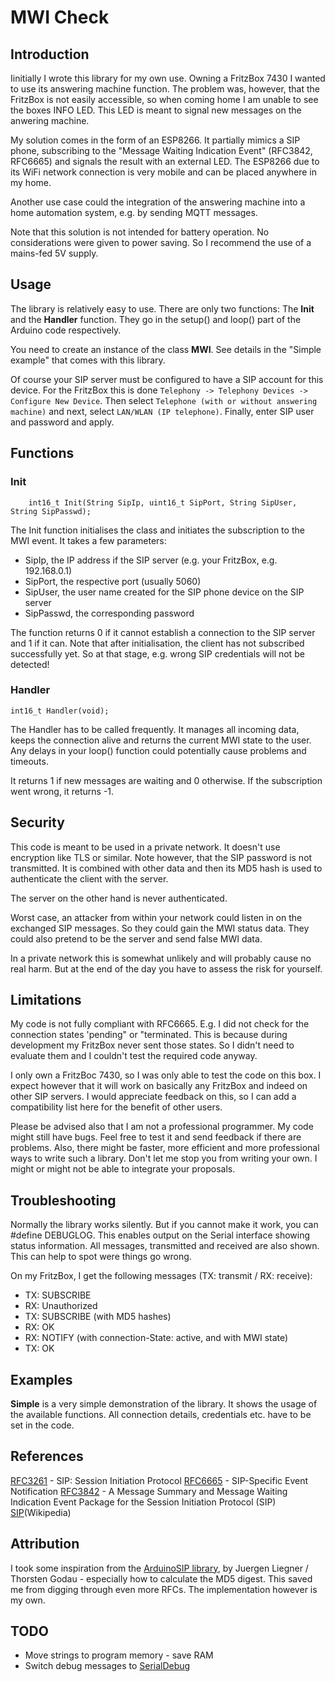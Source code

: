 # MWI Check



## Introduction
Iinitially I wrote this library for my own use. Owning a FritzBox 7430 I wanted to use its answering machine function. The problem was, however, that the FritzBox is not easily accessible, so when coming home I am unable to see the boxes INFO LED. This LED is meant to signal new messages on the anwering machine.

My solution comes in the form of an ESP8266. It partially mimics a SIP phone, subscribing to the "Message Waiting Indication Event" (RFC3842, RFC6665) and signals the result with an external LED. The ESP8266 due to its WiFi network connection is very mobile and can be placed anywhere in my home.

Another use case could the integration of the answering machine into a home automation system, e.g. by sending MQTT messages.

Note that this solution is not intended for battery operation. No considerations were given to power saving. So I recommend the use of a mains-fed 5V supply.

## Usage
The library is relatively easy to use. There are only two functions: The **Init** and the **Handler** function. They go in the setup() and loop() part of the Arduino code respectively.

You need to create an instance of the class **MWI**. See details in the "Simple example" that comes with this library.

Of course your SIP server must be configured to have a SIP account for this device. For the FritzBox this is done `Telephony -> Telephony Devices -> Configure New Device`. Then select `Telephone (with or without answering machine)` and next, select `LAN/WLAN (IP telephone)`. Finally, enter SIP user and password and apply.

## Functions
### Init
```
    int16_t Init(String SipIp, uint16_t SipPort, String SipUser, String SipPasswd);
```
The Init function initialises the class and initiates the subscription to the MWI event. It takes a few parameters:
* SipIp, the IP address if the SIP server (e.g. your FritzBox, e.g. 192.168.0.1)
* SipPort, the respective port (usually 5060)
* SipUser, the user name created for the SIP phone device on the SIP server
* SipPasswd, the corresponding password

The function returns 0 if it cannot establish a connection to the SIP server and 1 if it can. Note that after initialisation, the client has not subscribed successfully yet. So at that stage, e.g. wrong SIP credentials will not be detected!

### Handler
```
int16_t Handler(void);
```
The Handler has to be called frequently. It manages all incoming data, keeps the connection alive and returns the current MWI state to the user. Any delays in your loop() function could potentially cause problems and timeouts.

It returns 1 if new messages are waiting and 0 otherwise. If the subscription went wrong, it returns -1.

## Security
This code is meant to be used in a private network. It doesn't use encryption like TLS or similar. Note however, that the SIP password is not transmitted. It is combined with other data and then its MD5 hash is used to authenticate the client with the server.

The server on the other hand is never authenticated.

Worst case, an attacker from within your network could listen in on the exchanged SIP messages. So they could gain the MWI status data. They could also pretend to be the server and send false MWI data.

In a private network this is somewhat unlikely and will probably cause no real harm. But at the end of the day you have to assess the risk for yourself.


## Limitations
My code is not fully compliant with RFC6665. E.g. I did not check for the connection states 'pending" or "terminated. This is because during development my FritzBox never sent those states. So I didn't need to evaluate them and I couldn't test the required code anyway.

I only own a FritzBoc 7430, so I was only able to test the code on this box. I expect however that it will work on basically any FritzBox and indeed on other SIP servers. I would appreciate feedback on this, so I can add a compatibility list here for the benefit of other users.

Please be advised also that I am not a professional programmer. My code might still have bugs. Feel free to test it and send feedback if there are problems. Also, there might be faster, more efficient and more professional ways to write such a library. Don't let me stop you from writing your own. I might or might not be able to integrate your proposals.

## Troubleshooting
Normally the library works silently. But if you cannot make it work, you can #define DEBUGLOG. This enables output on the Serial interface showing status information. All messages, transmitted and received are also shown. This can help to spot were things go wrong.

On my FritzBox, I get the following messages (TX: transmit / RX: receive):
* TX: SUBSCRIBE
* RX: Unauthorized
* TX: SUBSCRIBE (with MD5 hashes)
* RX: OK
* RX: NOTIFY (with connection-State: active, and with MWI state)
* TX: OK

## Examples
**Simple** is a very simple demonstration of the library. It shows the usage of the available functions. All connection details, credentials etc. have to be set in the code.

## References
[RFC3261](https://tools.ietf.org/html/rfc3261) - SIP: Session Initiation Protocol
[RFC6665](https://tools.ietf.org/html/rfc6665) -  SIP-Specific Event Notification
[RFC3842](https://tools.ietf.org/html/rfc3842) -  A Message Summary and Message Waiting Indication Event Package for the Session Initiation Protocol (SIP)
[SIP](https://en.wikipedia.org/wiki/Session_Initiation_Protocol)(Wikipedia)

## Attribution
I took some inspiration from the [ArduinoSIP library](https://github.com/dl9sec/ArduinoSIP), by Juergen Liegner / Thorsten Godau - especially how to calculate the MD5 digest. This saved me from digging through even more RFCs. The implementation however is my own.

## TODO
* Move strings to program memory - save RAM
* Switch debug messages to [SerialDebug](https://github.com/JoaoLopesF/SerialDebug)